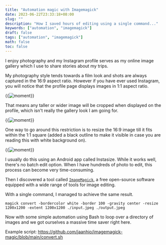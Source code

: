 ```yaml
---
title: "Automation magic with Imagemagick"
date: 2023-06-22T23:33:18+08:00
slug: ""
description: "How I saved hours of editing using a single command..."
keywords: ["automation", "imagemagick"]
draft: false
tags: ["automation", "imagemagick"]
math: false
toc: false
---
```


I enjoy photography and my Instagram profile serves as my online image gallery which I use to share stories about my trips.

My photography style tends towards a film look and shots are always captured in the 16:9 aspect ratio. However if you have ever used Instagram, you will notice that the profile page displays images in 1:1 aspect ratio. 

{{<image src="./example1.jpeg" alt="moment" position="center" >}}

That means any taller or wider image will be cropped when displayed on the profile, which isn't really the gallery look I am going for.

{{<image src="./example1-cropped.jpeg" alt="moment" position="center" >}}

One way to go around this restriction is to resize the 16:9 image till it fits within the 1:1 square (added a black outline to make it visible in case you are reading this with white background on).

{{<image src="./example1-resized.jpeg" alt="moment" position="center" >}}

I usually do this using an Android app called Instasize. While it works well, there's no batch edit option. When I have hundreds of photo to edit, this process can become very time-consuming.

Then I discovered a tool called [`ImageMagick`](https://www.imagemagick.org/), a free open-source software equipped with a wide range of tools for image editing.

With a single command, I managed to achieve the same result.

`magick convert -bordercolor white -border 100 -gravity center -resize 1200x1200 -extent 1200x1200 ./input.jpeg ./output.jpeg`

Now with some simple automation using Bash to loop over a directory of images and we got ourselves a massive time saver right here.

Example script: https://github.com/jaanhio/imagemagick-magic/blob/main/convert.sh